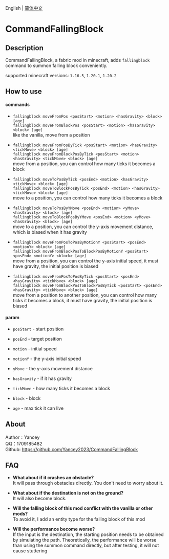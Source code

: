 English | [简体中文](README_CN.md)

# CommandFallingBlock

## Description

CommandFallingBlock, a fabric mod in minecraft, adds `fallingblock` command to summon falling block conveniently.

supported minecraft versions: `1.16.5`, `1.20.1`, `1.20.2`

## How to use

#### commands

- `fallingblock moveFromPos <posStart> <motion> <hasGravity> <block> [age]`  
  `fallingblock moveFromBlockPos <posStart> <motion> <hasGravity> <block> [age]`  
  like the vanilla, move from a position


- `fallingblock moveFromPosByTick <posStart> <motion> <hasGravity> <tickMove> <block> [age]`  
  `fallingblock moveFromBlockPosByTick <posStart> <motion> <hasGravity> <tickMove> <block> [age]`  
  move from a position, you can control how many ticks it becomes a block


- `fallingblock moveToPosByTick <posEnd> <motion> <hasGravity> <tickMove> <block> [age]`  
  `fallingblock moveToBlockPosByTick <posEnd> <motion> <hasGravity> <tickMove> <block> [age]`  
  move to a position, you can control how many ticks it becomes a block


- `fallingblock moveToPosByYMove <posEnd> <motion> <yMove> <hasGravity> <block> [age]`  
  `fallingblock moveToBlockPosByYMove <posEnd> <motion> <yMove> <hasGravity> <block> [age]`  
  move to a position, you can control the y-axis movement distance, which is biased when it has gravity


- `fallingblock moveFromPosToPosByMotionY <posStart> <posEnd> <motionY> <block> [age]`  
  `fallingblock moveFromBlockPosToBlockPosByMotionY <posStart> <posEnd> <motionY> <block> [age]`  
  move from a position, you can control the y-axis initial speed, it must have gravity, the initial position is biased


- `fallingblock moveFromPosToPosByTick <posStart> <posEnd> <hasGravity> <tickMove> <block> [age]`  
  `fallingblock moveFromBlockPosToBlockPosByTick <posStart> <posEnd> <hasGravity> <tickMove> <block> [age]`  
  move from a position to another position, you can control how many ticks it becomes a block, it must have gravity, the
  initial position is biased

#### param

- `posStart` - start position


- `posEnd` - target position


- `motion` - initial speed


- `motionY` - the y-axis initial speed


- `yMove` - the y-axis movement distance


- `hasGravity` - if it has gravity


- `tickMove` - how many ticks it becomes a block


- `block` - block


- `age` - max tick it can live

## About

Author：Yancey  
QQ：1709185482  
Github: https://github.com/Yancey2023/CommandFallingBlock

## FAQ

- **What about if it crashes an obstacle?**  
  It will pass through obstacles directly. You don't need to worry about it.


- **What about if the destination is not on the ground?**  
  It will also become block.


- **Will the falling block of this mod conflict with the vanilla or other mods?**  
  To avoid it, I add an entity type for the falling block of this mod


- **Will the performance become worse?**  
  If the input is the destination, the starting position needs to be obtained by simulating the path. Theoretically, the
  performance will be worse than using the summon command directly, but after testing, it will not cause stuttering
